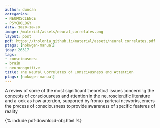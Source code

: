 ```yaml
---
author: duncan
categories:
- NEUROSCIENCE
- PSYCHOLOGY
date: 2020-10-30
image: /material/assets/neural_correlates.png
layout: post
pdf: https://tholonia.github.io/material/assets/neural_correlates.pdf
ptags: [nokwgen-manual]
jday: 26317
tags:
- consciousness
- brain
- neurocognitive
title: The Neural Correlates of Consciousness and Attention
ptags: [nokwgen-manual]
---
```


A review of some of the most significant theoretical issues concerning the concepts of consciousness and attention in the neuroscientific literature and a look as how attention, supported by fronto-parietal networks, enters the process of consciousness to provide awareness of specific features of reality.

<!--more-->

{% include pdf-download-obj.html %}
